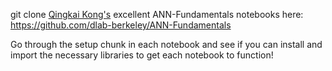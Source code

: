 git clone [Qingkai Kong's](http://seismo.berkeley.edu/qingkaikong/) excellent ANN-Fundamentals notebooks here: https://github.com/dlab-berkeley/ANN-Fundamentals

Go through the setup chunk in each notebook and see if you can install and import the necessary libraries to get each notebook to function!